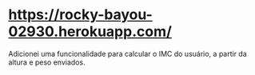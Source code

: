 # https://rocky-bayou-02930.herokuapp.com/

Adicionei uma funcionalidade para calcular o IMC do usuário, a partir da altura e peso enviados.
